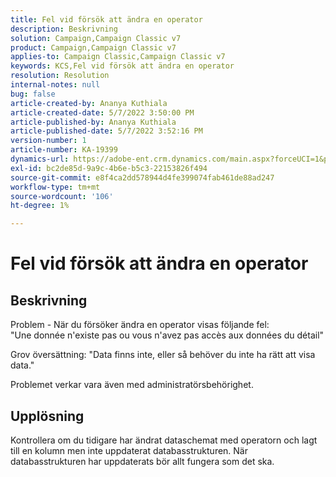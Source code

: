 ```yaml
---
title: Fel vid försök att ändra en operator
description: Beskrivning
solution: Campaign,Campaign Classic v7
product: Campaign,Campaign Classic v7
applies-to: Campaign Classic,Campaign Classic v7
keywords: KCS,Fel vid försök att ändra en operator
resolution: Resolution
internal-notes: null
bug: false
article-created-by: Ananya Kuthiala
article-created-date: 5/7/2022 3:50:00 PM
article-published-by: Ananya Kuthiala
article-published-date: 5/7/2022 3:52:16 PM
version-number: 1
article-number: KA-19399
dynamics-url: https://adobe-ent.crm.dynamics.com/main.aspx?forceUCI=1&pagetype=entityrecord&etn=knowledgearticle&id=6cf19855-1dce-ec11-a7b5-0022480a8e40
exl-id: bc2de85d-9a9c-4b6e-b5c3-22153826f494
source-git-commit: e8f4ca2dd578944d4fe399074fab461de88ad247
workflow-type: tm+mt
source-wordcount: '106'
ht-degree: 1%

---
```


# Fel vid försök att ändra en operator

## Beskrivning

Problem - När du försöker ändra en operator visas följande fel:<br>
&quot;Une donnée n&#39;existe pas ou vous n&#39;avez pas accès aux données du détail&quot;

Grov översättning: &quot;Data finns inte, eller så behöver du inte ha rätt att visa data.&quot;

Problemet verkar vara även med administratörsbehörighet.


## Upplösning


Kontrollera om du tidigare har ändrat dataschemat med operatorn och lagt till en kolumn men inte uppdaterat databasstrukturen. När databasstrukturen har uppdaterats bör allt fungera som det ska.
